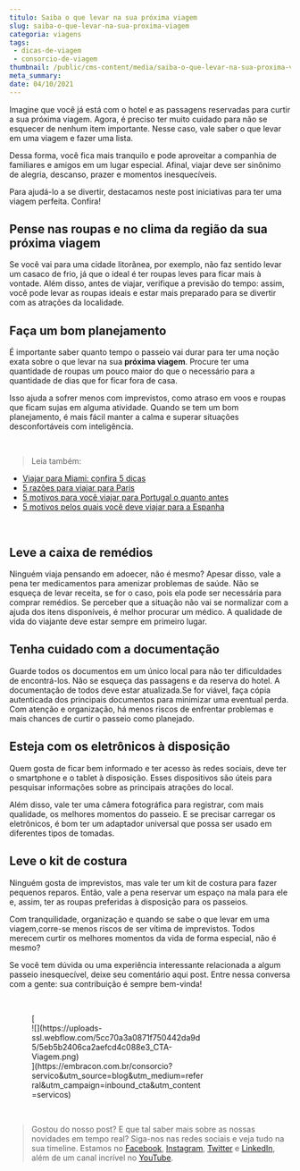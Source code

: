 ```yaml
---
titulo: Saiba o que levar na sua próxima viagem
slug: saiba-o-que-levar-na-sua-proxima-viagem
categoria: viagens
tags:
 - dicas-de-viagem
 - consorcio-de-viagem
thumbnail: /public/cms-content/media/saiba-o-que-levar-na-sua-proxima-viagem.jpeg
meta_summary: 
date: 04/10/2021
---
```

Imagine que você já está com o hotel e as passagens reservadas para curtir a sua próxima viagem. Agora, é preciso ter muito cuidado para não se esquecer de nenhum item importante. Nesse caso, vale saber o que levar em uma viagem e fazer uma lista.

Dessa forma, você fica mais tranquilo e pode aproveitar a companhia de familiares e amigos em um lugar especial. Afinal, viajar deve ser sinônimo de alegria, descanso, prazer e momentos inesquecíveis.

Para ajudá-lo a se divertir, destacamos neste post iniciativas para ter uma viagem perfeita. Confira!

Pense nas roupas e no clima da região da sua próxima viagem
-----------------------------------------------------------

Se você vai para uma cidade litorânea, por exemplo, não faz sentido levar um casaco de frio, já que o ideal é ter roupas leves para ficar mais à vontade. Além disso, antes de viajar, verifique a previsão do tempo: assim, você pode levar as roupas ideais e estar mais preparado para se divertir com as atrações da localidade.

Faça um bom planejamento
------------------------

É importante saber quanto tempo o passeio vai durar para ter uma noção exata sobre o que levar na sua **próxima viagem**. Procure ter uma quantidade de roupas um pouco maior do que o necessário para a quantidade de dias que for ficar fora de casa.

Isso ajuda a sofrer menos com imprevistos, como atraso em voos e roupas que ficam sujas em alguma atividade. Quando se tem um bom planejamento, é mais fácil manter a calma e superar situações desconfortáveis com inteligência.

‍

> Leia também:

- [Viajar para Miami: confira 5 dicas](https://www.embracon.com.br/blog/viajar-para-miami-confira-5-dicas)
- [5 razões para viajar para Paris](https://www.embracon.com.br/blog/5-razoes-para-viajar-para-paris)
- [5 motivos para você viajar para Portugal o quanto antes](https://www.embracon.com.br/blog/5-motivos-para-voce-viajar-para-portugal-o-quanto-antes)
- [5 motivos pelos quais você deve viajar para a Espanha](https://www.embracon.com.br/blog/5-motivos-pelos-quais-voce-deve-viajar-para-a-espanha)

‍

Leve a caixa de remédios
------------------------

Ninguém viaja pensando em adoecer, não é mesmo? Apesar disso, vale a pena ter medicamentos para amenizar problemas de saúde. Não se esqueça de levar receita, se for o caso, pois ela pode ser necessária para comprar remédios. Se perceber que a situação não vai se normalizar com a ajuda dos itens disponíveis, é melhor procurar um médico. A qualidade de vida do viajante deve estar sempre em primeiro lugar.

Tenha cuidado com a documentação
--------------------------------

Guarde todos os documentos em um único local para não ter dificuldades de encontrá-los. Não se esqueça das passagens e da reserva do hotel. A documentação de todos deve estar atualizada.Se for viável, faça cópia autenticada dos principais documentos para minimizar uma eventual perda. Com atenção e organização, há menos riscos de enfrentar problemas e mais chances de curtir o passeio como planejado.

Esteja com os eletrônicos à disposição
--------------------------------------

Quem gosta de ficar bem informado e ter acesso às redes sociais, deve ter o smartphone e o tablet à disposição. Esses dispositivos são úteis para pesquisar informações sobre as principais atrações do local.

Além disso, vale ter uma câmera fotográfica para registrar, com mais qualidade, os melhores momentos do passeio. E se precisar carregar os eletrônicos, é bom ter um adaptador universal que possa ser usado em diferentes tipos de tomadas.

Leve o kit de costura
---------------------

Ninguém gosta de imprevistos, mas vale ter um kit de costura para fazer pequenos reparos. Então, vale a pena reservar um espaço na mala para ele e, assim, ter as roupas preferidas à disposição para os passeios.

Com tranquilidade, organização e quando se sabe o que levar em uma viagem,corre-se menos riscos de ser vítima de imprevistos. Todos merecem curtir os melhores momentos da vida de forma especial, não é mesmo?

Se você tem dúvida ou uma experiência interessante relacionada a algum passeio inesquecível, deixe seu comentário aqui post. Entre nessa conversa com a gente: sua contribuição é sempre bem-vinda!

‍

<figure class="w-richtext-figure-type-image w-richtext-align-center" style="max-width:310px">[<div>![](https://uploads-ssl.webflow.com/5cc70a3a0871f750442da9d5/5eb5b2406ca2aefcd4c088e3_CTA-Viagem.png)</div>](https://embracon.com.br/consorcio?servico&utm_source=blog&utm_medium=referral&utm_campaign=inbound_cta&utm_content=servicos)</figure>‍

> Gostou do nosso post? E que tal saber mais sobre as nossas novidades em tempo real? Siga-nos nas redes sociais e veja tudo na sua timeline. Estamos no [Facebook](https://www.facebook.com/embracon/), [Instagram](https://www.instagram.com/embraconoficial/), [Twitter](https://twitter.com/embracon) e [LinkedIn](https://www.linkedin.com/company/1018875/), além de um canal incrível no [YouTube](https://www.youtube.com/channel/UCL-Y0mv9zc73Iek48NLUBzQ).
